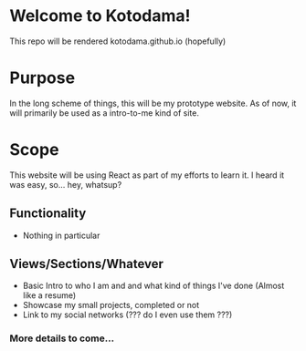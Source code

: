 # Welcome to Kotodama!

This repo will be rendered kotodama.github.io (hopefully)

# Purpose
In the long scheme of things, this will be my prototype website.
As of now, it will primarily be used as a intro-to-me kind of site.

# Scope
This website will be using React as part of my efforts to learn it.  I heard it was easy, so... hey, whatsup?

## Functionality
 - Nothing in particular
 
## Views/Sections/Whatever
 - Basic Intro to who I am and and what kind of things I've done (Almost like a resume)
 - Showcase my small projects, completed or not
 - Link to my social networks (??? do I even use them ???)

### More details to come...
